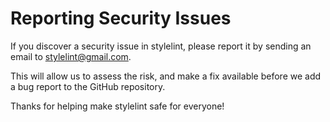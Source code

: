 # Reporting Security Issues

If you discover a security issue in stylelint, please report it by sending an
email to stylelint@gmail.com.

This will allow us to assess the risk, and make a fix available before we add a
bug report to the GitHub repository.

Thanks for helping make stylelint safe for everyone!
